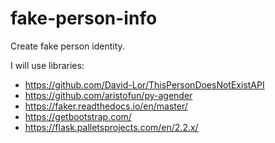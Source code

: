 # fake-person-info
Create fake person identity.

I will use libraries:
- https://github.com/David-Lor/ThisPersonDoesNotExistAPI
- https://github.com/aristofun/py-agender
- https://faker.readthedocs.io/en/master/
- https://getbootstrap.com/
- https://flask.palletsprojects.com/en/2.2.x/
